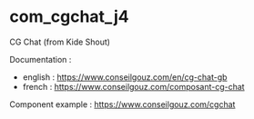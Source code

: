 # com_cgchat_j4
 CG Chat (from Kide Shout)

Documentation : 
- english : https://www.conseilgouz.com/en/cg-chat-gb
- french : https://www.conseilgouz.com/composant-cg-chat

Component example : https://www.conseilgouz.com/cgchat

